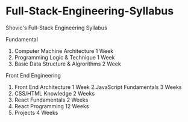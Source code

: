 # Full-Stack-Engineering-Syllabus
Shovic's Full-Stack Engineering Syllabus

Fundamental
1. Computer Machine Architecture	1 Week
2. Programming Logic & Technique	1 Week
3. Basic Data Structure & Algrorithms	2 Week

Front End Engineering
1. Front End Architecture		1 Week
2.JavaScript Fundamentals		3 Weeks
3. CSS/HTML Knowledge		2 Weeks
3. React Fundamentals		2 Weeks
4. React Programming		12 Weeks
5. Projects			  4 Weeks	
